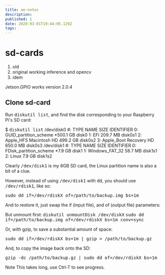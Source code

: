 ```yaml
---
title: ae-notes
description: 
published: 1
date: 2020-03-01T19:44:05.129Z
tags: 
---
```


# sd-cards
1. old
2. original working inference and opencv
3. idem

Jetson.GPIO works version 2.0.4

## Clone sd-card

Run <kbd>diskutil list</kbd>, and find the disk corresponding to your Raspberry Pi's SD card:

$ <kbd>diskutil list</kbd>
/dev/disk0
   #:                       TYPE NAME                    SIZE       IDENTIFIER
   0:      GUID_partition_scheme                        *500.1 GB   disk0
   1:                        EFI                         209.7 MB   disk0s1
   2:                  Apple_HFS Macintosh HD            499.2 GB   disk0s2
   3:                 Apple_Boot Recovery HD             650.0 MB   disk0s3
/dev/disk1
   #:                       TYPE NAME                    SIZE       IDENTIFIER
   0:     FDisk_partition_scheme                        *7.9 GB     disk1
   1:             Windows_FAT_32                         58.7 MB    disk1s1
   2:                      Linux                         7.9 GB     disk1s2

Clearly <kbd>/dev/disk1</kbd> is my 8GB SD card, the Linux partition name is also a bit of a clue.

However, instead of using <kbd>/dev/disk1</kbd> with <kbd>dd</kbd>, you should use <kbd>/dev/rdisk1</kbd>, like so:

<kbd>sudo dd if=/dev/rdiskX of=/path/to/backup.img bs=1m</kbd>

And to restore it, just swap the if (input file), and of (output file) parameters:

But unmount first:
<kbd>diskutil unmountDisk /dev/diskX</kbd>
<kbd>sudo dd if=/path/to/backup.img of=/dev/rdiskX bs=1m conv=sync</kbd> 

Or, with gzip, to save a substantial amount of space:

<kbd>sudo dd if=/dev/rdiskX bs=1m | gzip > /path/to/backup.gz</kbd>

And, to copy the image back onto the SD:

<kbd>gzip -dc /path/to/backup.gz | sudo dd of=/dev/rdiskX bs=1m</kbd>

Note
This takes long, use Ctrl-T to see progress.
